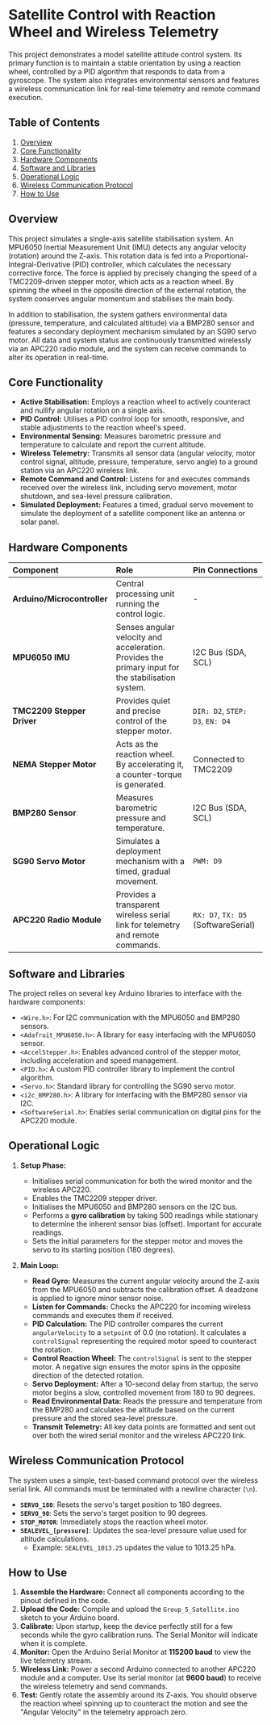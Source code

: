 # Satellite Control with Reaction Wheel and Wireless Telemetry

This project demonstrates a model satellite attitude control system. Its primary function is to maintain a stable orientation by using a reaction wheel, controlled by a PID algorithm that responds to data from a gyroscope. The system also integrates environmental sensors and features a wireless communication link for real-time telemetry and remote command execution.

## Table of Contents
1.  [Overview](#overview)
2.  [Core Functionality](#core-functionality)
3.  [Hardware Components](#hardware-components)
4.  [Software and Libraries](#software-and-libraries)
5.  [Operational Logic](#operational-logic)
6.  [Wireless Communication Protocol](#wireless-communication-protocol)
7.  [How to Use](#how-to-use)

## Overview

This project simulates a single-axis satellite stabilisation system. An MPU6050 Inertial Measurement Unit (IMU) detects any angular velocity (rotation) around the Z-axis. This rotation data is fed into a Proportional-Integral-Derivative (PID) controller, which calculates the necessary corrective force. The force is applied by precisely changing the speed of a TMC2209-driven stepper motor, which acts as a reaction wheel. By spinning the wheel in the opposite direction of the external rotation, the system conserves angular momentum and stabilises the main body.

In addition to stabilisation, the system gathers environmental data (pressure, temperature, and calculated altitude) via a BMP280 sensor and features a secondary deployment mechanism simulated by an SG90 servo motor. All data and system status are continuously transmitted wirelessly via an APC220 radio module, and the system can receive commands to alter its operation in real-time.

## Core Functionality

* **Active Stabilisation:** Employs a reaction wheel to actively counteract and nullify angular rotation on a single axis.
* **PID Control:** Utilises a PID control loop for smooth, responsive, and stable adjustments to the reaction wheel's speed.
* **Environmental Sensing:** Measures barometric pressure and temperature to calculate and report the current altitude.
* **Wireless Telemetry:** Transmits all sensor data (angular velocity, motor control signal, altitude, pressure, temperature, servo angle) to a ground station via an APC220 wireless link.
* **Remote Command and Control:** Listens for and executes commands received over the wireless link, including servo movement, motor shutdown, and sea-level pressure calibration.
* **Simulated Deployment:** Features a timed, gradual servo movement to simulate the deployment of a satellite component like an antenna or solar panel.

## Hardware Components

| Component                 | Role                                                                                       | Pin Connections                |
| :------------------------ | :----------------------------------------------------------------------------------------- | :----------------------------- |
| **Arduino/Microcontroller** | Central processing unit running the control logic.                                         | -                              |
| **MPU6050 IMU** | Senses angular velocity and acceleration. Provides the primary input for the stabilisation system. | I2C Bus (SDA, SCL)             |
| **TMC2209 Stepper Driver** | Provides quiet and precise control of the stepper motor.                                   | `DIR: D2`, `STEP: D3`, `EN: D4`  |
| **NEMA Stepper Motor** | Acts as the reaction wheel. By accelerating it, a counter-torque is generated.             | Connected to TMC2209           |
| **BMP280 Sensor** | Measures barometric pressure and temperature.                                              | I2C Bus (SDA, SCL)             |
| **SG90 Servo Motor** | Simulates a deployment mechanism with a timed, gradual movement.                           | `PWM: D9`                      |
| **APC220 Radio Module** | Provides a transparent wireless serial link for telemetry and remote commands.             | `RX: D7`, `TX: D5` (SoftwareSerial) |

## Software and Libraries

The project relies on several key Arduino libraries to interface with the hardware components:

* `<Wire.h>`: For I2C communication with the MPU6050 and BMP280 sensors.
* `<Adafruit_MPU6050.h>`: A library for easy interfacing with the MPU6050 sensor.
* `<AccelStepper.h>`: Enables advanced control of the stepper motor, including acceleration and speed management.
* `<PID.h>`: A custom PID controller library to implement the control algorithm.
* `<Servo.h>`: Standard library for controlling the SG90 servo motor.
* `<i2c_BMP280.h>`: A library for interfacing with the BMP280 sensor via I2C.
* `<SoftwareSerial.h>`: Enables serial communication on digital pins for the APC220 module.

## Operational Logic

1.  **Setup Phase:**
    * Initialises serial communication for both the wired monitor and the wireless APC220.
    * Enables the TMC2209 stepper driver.
    * Initialises the MPU6050 and BMP280 sensors on the I2C bus.
    * Performs a **gyro calibration** by taking 500 readings while stationary to determine the inherent sensor bias (offset). Important for accurate readings.
    * Sets the initial parameters for the stepper motor and moves the servo to its starting position (180 degrees).

2.  **Main Loop:**
    * **Read Gyro:** Measures the current angular velocity around the Z-axis from the MPU6050 and subtracts the calibration offset. A deadzone is applied to ignore minor sensor noise.
    * **Listen for Commands:** Checks the APC220 for incoming wireless commands and executes them if received.
    * **PID Calculation:** The PID controller compares the current `angularVelocity` to a `setpoint` of 0.0 (no rotation). It calculates a `controlSignal` representing the required motor speed to counteract the rotation.
    * **Control Reaction Wheel:** The `controlSignal` is sent to the stepper motor. A negative sign ensures the motor spins in the opposite direction of the detected rotation.
    * **Servo Deployment:** After a 10-second delay from startup, the servo motor begins a slow, controlled movement from 180 to 90 degrees.
    * **Read Environmental Data:** Reads the pressure and temperature from the BMP280 and calculates the altitude based on the current pressure and the stored sea-level pressure.
    * **Transmit Telemetry:** All key data points are formatted and sent out over both the wired serial monitor and the wireless APC220 link.

## Wireless Communication Protocol

The system uses a simple, text-based command protocol over the wireless serial link. All commands must be terminated with a newline character (`\n`).

* **`SERVO_180`**: Resets the servo's target position to 180 degrees.
* **`SERVO_90`**: Sets the servo's target position to 90 degrees.
* **`STOP_MOTOR`**: Immediately stops the reaction wheel motor.
* **`SEALEVEL_[pressure]`**: Updates the sea-level pressure value used for altitude calculations.
    * Example: `SEALEVEL_1013.25` updates the value to 1013.25 hPa.

## How to Use

1.  **Assemble the Hardware:** Connect all components according to the pinout defined in the code.
2.  **Upload the Code:** Compile and upload the `Group_5_Satellite.ino` sketch to your Arduino board.
3.  **Calibrate:** Upon startup, keep the device perfectly still for a few seconds while the gyro calibration runs. The Serial Monitor will indicate when it is complete.
4.  **Monitor:** Open the Arduino Serial Monitor at **115200 baud** to view the live telemetry stream.
5.  **Wireless Link:** Power a second Arduino connected to another APC220 module and a computer. Use its serial monitor (at **9600 baud**) to receive the wireless telemetry and send commands.
6.  **Test:** Gently rotate the assembly around its Z-axis. You should observe the reaction wheel spinning up to counteract the motion and see the "Angular Velocity" in the telemetry approach zero.
